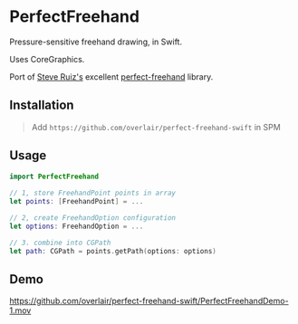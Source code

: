 #  PerfectFreehand

Pressure-sensitive freehand drawing, in Swift.

Uses CoreGraphics. 

Port of [Steve Ruiz's](https://github.com/steveruizok) excellent [perfect-freehand](https://github.com/steveruizok/perfect-freehand) library.

## Installation

> Add `https://github.com/overlair/perfect-freehand-swift` in SPM
 
## Usage

```swift
import PerfectFreehand
 
// 1, store FreehandPoint points in array
let points: [FreehandPoint] = ...

// 2, create FreehandOption configuration
let options: FreehandOption = ...

// 3. combine into CGPath
let path: CGPath = points.getPath(options: options)

```
## Demo

https://github.com/overlair/perfect-freehand-swift/PerfectFreehandDemo-1.mov
